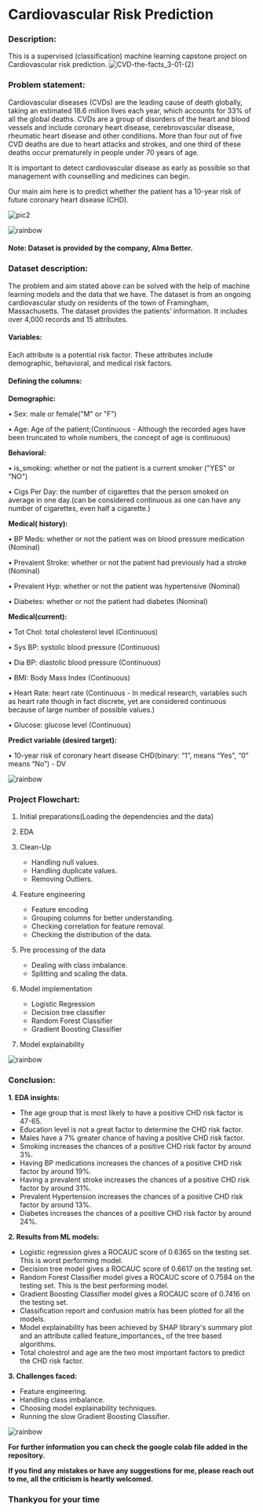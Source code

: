 # Cardiovascular Risk Prediction 

### <b>Description:</b>
This is a supervised (classification) machine learning capstone project on Cardiovascular risk prediction. 
![CVD-the-facts_3-01-(2)](https://user-images.githubusercontent.com/121633990/210383604-2c02182b-d317-4101-9ab8-74fc5a21c62d.png)


### <b>Problem statement:</b>
Cardiovascular diseases (CVDs) are the leading cause of death globally, taking an estimated 18.6 million lives each year, which accounts for 33% of all the global deaths. CVDs are a group of disorders of the heart and blood vessels and include coronary heart disease, cerebrovascular disease, rheumatic heart disease and other conditions. More than four out of five CVD deaths are due to heart attacks and strokes, and one third of these deaths occur prematurely in people under 70 years of age.

It is important to detect cardiovascular disease as early as possible so that management with counselling and medicines can begin.

Our main aim here is to predict whether the patient has a 10-year risk of future coronary heart disease (CHD).

![pic2](https://user-images.githubusercontent.com/85065799/202833341-89899418-1a91-4113-93f2-f4658ab4be6e.jpg)

![rainbow](https://user-images.githubusercontent.com/85065799/204543278-26c507b6-400a-42e0-852f-2e09362f6e12.png)

#### <b>Note:</b> Dataset is provided by the company, Alma Better.

### <b>Dataset description:</b> 
The problem and aim stated above can be solved with the help of machine learning models and the data that we have. The dataset is from an ongoing cardiovascular study on residents of the town of Framingham, Massachusetts. The dataset provides the patients’ information. It includes over 4,000 records and 15 attributes.

#### <b>Variables:</b>
Each attribute is a potential risk factor. These attributes include demographic, behavioral, and medical risk factors.

#### <b>Defining the columns:</b>
<b>Demographic:</b>

  • Sex: male or female("M" or "F")

  • Age: Age of the patient;(Continuous - Although the recorded ages have been truncated to whole numbers, the concept of age is continuous)
  
<b>Behavioral:</b>

  • is_smoking: whether or not the patient is a current smoker ("YES" or "NO")

  • Cigs Per Day: the number of cigarettes that the person smoked on average in one day.(can be considered continuous as one can have any number of cigarettes, even half a cigarette.)
  
<b>Medical( history):</b>

  • BP Meds: whether or not the patient was on blood pressure medication (Nominal)

  • Prevalent Stroke: whether or not the patient had previously had a stroke (Nominal)

  • Prevalent Hyp: whether or not the patient was hypertensive (Nominal)

  • Diabetes: whether or not the patient had diabetes (Nominal)
  
<b>Medical(current):</b>

  • Tot Chol: total cholesterol level (Continuous)

  • Sys BP: systolic blood pressure (Continuous)

  • Dia BP: diastolic blood pressure (Continuous)

  • BMI: Body Mass Index (Continuous)

  • Heart Rate: heart rate (Continuous - In medical research, variables such as heart rate though in fact discrete, yet are considered continuous because of large number of possible values.)

  • Glucose: glucose level (Continuous)
  
<b>Predict variable (desired target):</b>

  • 10-year risk of coronary heart disease CHD(binary: “1”, means “Yes”, “0” means “No”) - DV
  
![rainbow](https://user-images.githubusercontent.com/85065799/204543278-26c507b6-400a-42e0-852f-2e09362f6e12.png)

### <b>Project Flowchart:</b>
1. Initial preparations(Loading the dependencies and the data)

2. EDA 

3. Clean-Up
     * Handling null values.
     * Handling duplicate values.
     * Removing Outliers.

4. Feature engineering
     * Feature encoding
     * Grouping columns for better understanding.
     * Checking correlation for feature removal.
     * Checking the distribution of the data.
     
5. Pre processing of the data
     * Dealing with class imbalance.
     * Splitting and scaling the data.
    
6. Model implementation 
     * Logistic Regression
     * Decision tree classifier
     * Random Forest Classifier
     * Gradient Boosting Classifier

7. Model explainability

![rainbow](https://user-images.githubusercontent.com/85065799/204543278-26c507b6-400a-42e0-852f-2e09362f6e12.png)

### <b>Conclusion:</b>

<b>1. EDA insights:</b>
  * The age group that is most likely to have a positive CHD risk factor is 47-65.
  * Education level is not a great factor to determine the CHD risk factor.
  * Males have a 7% greater chance of having a positive CHD risk factor.
  * Smoking increases the chances of a positive CHD risk factor by around 3%.  
  * Having BP medications increases the chances of a positive CHD risk factor by around 19%.
  * Having a prevalent stroke increases the chances of a positive CHD risk factor by around 31%.
  * Prevalent Hypertension increases the chances of a positive CHD risk factor by around 13%.
  * Diabetes increases the chances of a positive CHD risk factor by around 24%.
   
<b>2. Results from ML models:</b>
  * Logistic regression gives a ROCAUC score of 0.6365 on the testing set. This is worst performing model.
  * Decision tree model gives a ROCAUC score of 0.6617 on the testing set.
  * Random Forest Classifier model gives a ROCAUC score of 0.7584 on the testing set. This is the best performing model.
  * Gradient Boosting Classifier model gives a ROCAUC score of 0.7416 on the testing set.
  * Classification report and confusion matrix has been plotted for all the models.
  * Model explainability has been achieved by SHAP library's summary plot and an attribute called feature_importances_ of the tree based algorithms.
  * Total cholestrol and age are the two most important factors to predict the CHD risk factor.

<b>3. Challenges faced:</b>
  * Feature engineering.
  * Handling class imbalance.
  * Choosing model explainability techniques.
  * Running the slow Gradient Boosting Classifier.

![rainbow](https://user-images.githubusercontent.com/85065799/204543278-26c507b6-400a-42e0-852f-2e09362f6e12.png)

<b> For further information you can check the google colab file added in the repository. 

If you find any mistakes or have any suggestions for me, please reach out to me, all the criticism is heartly welcomed.



### Thankyou for your time 
